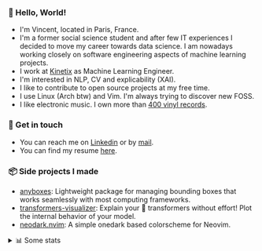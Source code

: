 ### 👋 Hello, World!

- I'm Vincent, located in Paris, France.
- I'm a former social science student and after few IT experiences I decided to move my career towards data science. I am nowadays working closely on software engineering aspects of machine learning projects.
- I work at [Kinetix](https://www.kinetix.tech/) as Machine Learning Engineer.
- I'm interested in NLP, CV and explicability (XAI).
- I like to contribute to open source projects at my free time.
- I use Linux (Arch btw) and Vim. I'm always trying to discover new FOSS.
- I like electronic music. I own more than [400 vinyl records](https://www.discogs.com/user/Voigt_Kampff/collection).

### 🔗 Get in touch

- You can reach me on [Linkedin](https://www.linkedin.com/in/vincent-duchauffour-3a9641155/) or by [mail](mailto:vincent.duchauffour@proton.me).
- You can find my resume [here](https://raw.githubusercontent.com/VDuchauffour/resume/main/resume.pdf).

### 📦 Side projects I made

- [anyboxes](https://github.com/VDuchauffour/anyboxes): Lightweight package for managing bounding boxes that works seamlessly with most computing frameworks.
- [transformers-visualizer](https://github.com/VDuchauffour/transformers-visualizer): Explain your 🤗 transformers without effort! Plot the internal behavior of your model. 
- [neodark.nvim](https://github.com/VDuchauffour/neodark.nvim): A simple onedark based colorscheme for Neovim.

<details><summary>📊 Some stats</summary>  
  
<p align="center">
  <img alt="VDuchauffour's github stats" src="https://github-readme-stats.vercel.app/api?username=VDuchauffour&include_all_commits=true&show_icons=true&theme=react"/>
  <br />
  <img alt="VDuchauffour's streak stats" src="https://streak-stats.demolab.com?user=VDuchauffour&theme=react"/>
  <br />
  <img alt="VDuchauffour's language stats" src="https://github-readme-stats.vercel.app/api/top-langs/?username=VDuchauffour&count_private=true&include_all_commits=true&show_icons=true&layout=compact&theme=react"/>
  <!--   <br />
  <img alt="VDuchauffour's Wakatime stats" src="https://github-readme-stats.vercel.app/api/wakatime?username=VDuchauffour&theme=react"/> -->
</p>

#### 🧭 Wakatime stats
<!--START_SECTION:waka-->
![Code Time](http://img.shields.io/badge/Code%20Time-725%20hrs%204%20mins-blue)

![Lines of code](https://img.shields.io/badge/From%20Hello%20World%20I%27ve%20Written-187.4%20thousand%20lines%20of%20code-blue)

**🐱 My GitHub Data** 

> 📦 34.0 kB Used in GitHub's Storage 
 > 
> 🏆 1,888 Contributions in the Year 2023
 > 
> 🚫 Not Opted to Hire
 > 
> 📜 7 Public Repositories 
 > 
> 🔑 1 Private Repositories 
 > 
**I'm an Early 🐤** 

```text
🌞 Morning                246 commits         ██░░░░░░░░░░░░░░░░░░░░░░░   08.01 % 
🌆 Daytime                1875 commits        ███████████████░░░░░░░░░░   61.07 % 
🌃 Evening                772 commits         ██████░░░░░░░░░░░░░░░░░░░   25.15 % 
🌙 Night                  177 commits         █░░░░░░░░░░░░░░░░░░░░░░░░   05.77 % 
```
📅 **I'm Most Productive on Monday** 

```text
Monday                   671 commits         █████░░░░░░░░░░░░░░░░░░░░   21.86 % 
Tuesday                  571 commits         █████░░░░░░░░░░░░░░░░░░░░   18.60 % 
Wednesday                527 commits         ████░░░░░░░░░░░░░░░░░░░░░   17.17 % 
Thursday                 612 commits         █████░░░░░░░░░░░░░░░░░░░░   19.93 % 
Friday                   546 commits         ████░░░░░░░░░░░░░░░░░░░░░   17.79 % 
Saturday                 46 commits          ░░░░░░░░░░░░░░░░░░░░░░░░░   01.50 % 
Sunday                   97 commits          █░░░░░░░░░░░░░░░░░░░░░░░░   03.16 % 
```


📊 **This Week I Spent My Time On** 

```text
💬 Programming Languages: 
Bash                     2 hrs 1 min         ██████████████████░░░░░░░   70.84 % 
Other                    12 mins             ██░░░░░░░░░░░░░░░░░░░░░░░   07.57 % 
Text                     10 mins             ██░░░░░░░░░░░░░░░░░░░░░░░   06.28 % 
confini                  7 mins              █░░░░░░░░░░░░░░░░░░░░░░░░   04.34 % 
Python                   5 mins              █░░░░░░░░░░░░░░░░░░░░░░░░   03.46 % 
```


 Last Updated on 16/06/2023 00:46:05 UTC
<!--END_SECTION:waka-->
</details>
